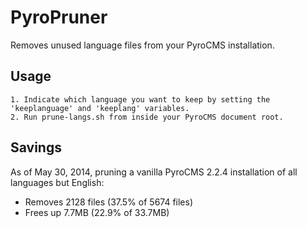 PyroPruner
==========

Removes unused language files from your PyroCMS installation.

## Usage
	1. Indicate which language you want to keep by setting the 'keeplanguage' and 'keeplang' variables.
	2. Run prune-langs.sh from inside your PyroCMS document root.

## Savings

As of May 30, 2014, pruning a vanilla PyroCMS 2.2.4 installation of all languages but English:

 - Removes 2128 files (37.5% of 5674 files)
 - Frees up 7.7MB (22.9% of 33.7MB)

